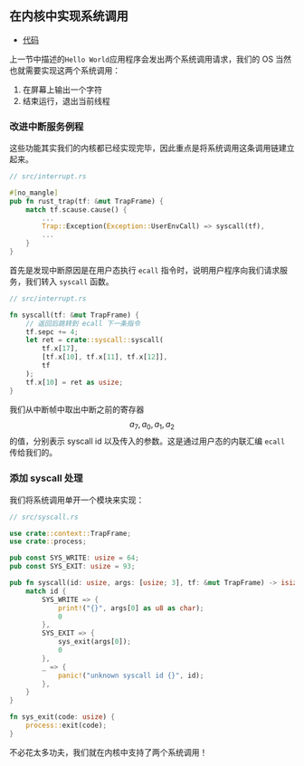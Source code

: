 ## 在内核中实现系统调用

- [代码][code]

上一节中描述的`Hello World`应用程序会发出两个系统调用请求，我们的 OS 当然也就需要实现这两个系统调用：

1. 在屏幕上输出一个字符
2. 结束运行，退出当前线程

### 改进中断服务例程

这些功能其实我们的内核都已经实现完毕，因此重点是将系统调用这条调用链建立起来。

```rust
// src/interrupt.rs

#[no_mangle]
pub fn rust_trap(tf: &mut TrapFrame) {
    match tf.scause.cause() {
        ...
        Trap::Exception(Exception::UserEnvCall) => syscall(tf),
        ...
    }
}
```

首先是发现中断原因是在用户态执行 `ecall` 指令时，说明用户程序向我们请求服务，我们转入 `syscall` 函数。

```rust
// src/interrupt.rs

fn syscall(tf: &mut TrapFrame) {
    // 返回后跳转到 ecall 下一条指令
    tf.sepc += 4;
    let ret = crate::syscall::syscall(
        tf.x[17],
        [tf.x[10], tf.x[11], tf.x[12]],
        tf
    );
    tf.x[10] = ret as usize;
}
```

我们从中断帧中取出中断之前的寄存器 $$a_7,a_0,a_1,a_2$$ 的值，分别表示 syscall id 以及传入的参数。这是通过用户态的内联汇编 `ecall` 传给我们的。

### 添加 syscall 处理

我们将系统调用单开一个模块来实现：

```rust
// src/syscall.rs

use crate::context::TrapFrame;
use crate::process;

pub const SYS_WRITE: usize = 64;
pub const SYS_EXIT: usize = 93;

pub fn syscall(id: usize, args: [usize; 3], tf: &mut TrapFrame) -> isize {
    match id {
        SYS_WRITE => {
            print!("{}", args[0] as u8 as char);
            0
        },
        SYS_EXIT => {
            sys_exit(args[0]);
            0
        },
        _ => {
            panic!("unknown syscall id {}", id);
        },
    }
}

fn sys_exit(code: usize) {
    process::exit(code);
}
```

不必花太多功夫，我们就在内核中支持了两个系统调用！

[code]: https://github.com/rcore-os/rCore_tutorial/tree/ch8-pa4
